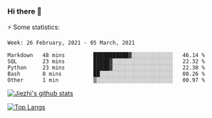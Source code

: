 ### Hi there 👋

⚡ Some statistics:

<!--START_SECTION:waka-->
```text
Week: 26 February, 2021 - 05 March, 2021

Markdown   48 mins         ███████████▓░░░░░░░░░░░░░   46.14 % 
SQL        23 mins         █████▓░░░░░░░░░░░░░░░░░░░   22.32 % 
Python     23 mins         █████▓░░░░░░░░░░░░░░░░░░░   22.30 % 
Bash       8 mins          ██░░░░░░░░░░░░░░░░░░░░░░░   08.26 % 
Other      1 min           ▒░░░░░░░░░░░░░░░░░░░░░░░░   00.97 % 
```
<!--END_SECTION:waka-->

[![Jiezhi's github stats](https://github-readme-stats.vercel.app/api?username=Jiezhi&show_icons=true)](https://github.com/Jiezhi/github-readme-stats)

[![Top Langs](https://github-readme-stats.vercel.app/api/top-langs/?username=Jiezhi&hide=javascript,html)](https://github.com/Jiezhi/github-readme-stats)
<!--
**Jiezhi/Jiezhi** is a ✨ _special_ ✨ repository because its `README.md` (this file) appears on your GitHub profile.

Here are some ideas to get you started:

- 🔭 I’m currently working on ...
- 🌱 I’m currently learning ...
- 👯 I’m looking to collaborate on ...
- 🤔 I’m looking for help with ...
- 💬 Ask me about ...
- 📫 How to reach me: ...
- 😄 Pronouns: ...
- ⚡ Fun fact: ...
-->

